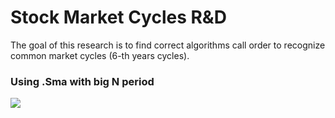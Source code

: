 
# Stock Market Cycles R&D

The goal of this research is to find correct algorithms call order to recognize common market cycles (6-th years cycles).

### Using .Sma with big N period

![](https://github.com/sidorovis/stsc/wiki/images/r_and_d/issues_58/sma_on_spy_with_different_N.png)


